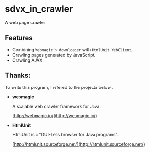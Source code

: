 # sdvx_in_crawler
A web page crawler

Features
---

- Combining `Webmagic's downloader` with `HtmlUnit WebClient`.
- Crawling pages generated by JavaScript.
- Crawling AJAX.


Thanks:
---

To write this program, I refered to the projects below :

* **webmagic**

	A scalable web crawler framework for Java.
 
	[http://webmagic.io/](http://webmagic.io/)

* **HtmlUnit**

	HtmlUnit is a "GUI-Less browser for Java programs".
	
	[http://htmlunit.sourceforge.net/](http://htmlunit.sourceforge.net/)
